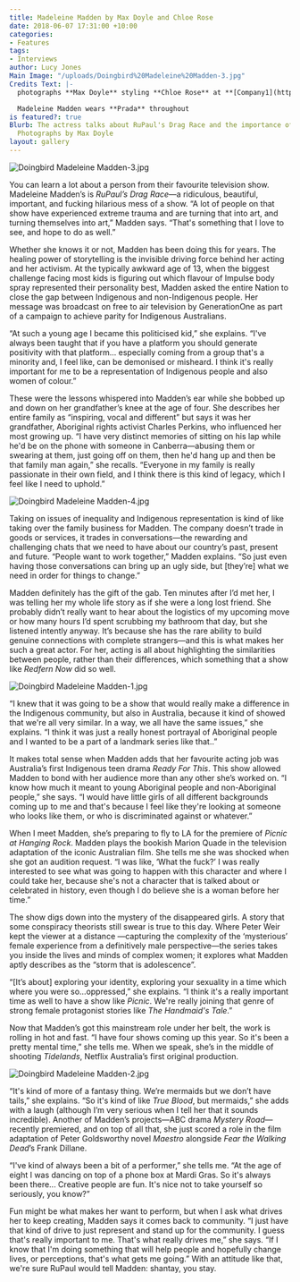 ```yaml
---
title: Madeleine Madden by Max Doyle and Chloe Rose
date: 2018-06-07 17:31:00 +10:00
categories:
- Features
tags:
- Interviews
author: Lucy Jones
Main Image: "/uploads/Doingbird%20Madeleine%20Madden-3.jpg"
Credits Text: |-
  photographs **Max Doyle** styling **Chloe Rose** at **[Company1](http://company1.com.au/)** hair **Kyye Reed** at **[Work Agency](http://www.workagency.com.au/)** make-up **Rosie Neyle**

  Madeleine Madden wears **Prada** throughout
is featured?: true
Blurb: The actress talks about RuPaul's Drag Race and the importance of building community.
  Photographs by Max Doyle
layout: gallery
---
```


![Doingbird Madeleine Madden-3.jpg](/uploads/Doingbird%20Madeleine%20Madden-3.jpg)

You can learn a lot about a person from their favourite television show. Madeleine Madden’s is *RuPaul’s Drag Race*—a ridiculous, beautiful, important, and fucking hilarious mess of a show. “A lot of people on that show have experienced extreme trauma and are turning that into art, and turning themselves into art,” Madden says. “That's something that I love to see, and hope to do as well.”

Whether she knows it or not, Madden has been doing this for years. The healing power of storytelling is the invisible driving force behind her acting and her activism. At the typically awkward age of 13, when the biggest challenge facing most kids is figuring out which flavour of Impulse body spray represented their personality best, Madden asked the entire Nation to close the gap between Indigenous and non-Indigenous people. Her message was broadcast on free to air television by GenerationOne as part of a campaign to achieve parity for Indigenous Australians.

“At such a young age I became this politicised kid,” she explains. “I've always been taught that if you have a platform you should generate positivity with that platform... especially coming from a group that's a minority and, I feel like, can be demonised or misheard. I think it's really important for me to be a representation of Indigenous people and also women of colour.”

These were the lessons whispered into Madden’s ear while she bobbed up and down on her grandfather’s knee at the age of four. She describes her entire family as “inspiring, vocal and different” but says it was her grandfather, Aboriginal rights activist Charles Perkins, who influenced her most growing up. “I have very distinct memories of sitting on his lap while he'd be on the phone with someone in Canberra—abusing them or swearing at them, just going off on them, then he'd hang up and then be that family man again,” she recalls. “Everyone in my family is really passionate in their own field, and I think there is this kind of legacy, which I feel like I need to uphold.”

![Doingbird Madeleine Madden-4.jpg](/uploads/Doingbird%20Madeleine%20Madden-4.jpg)

Taking on issues of inequality and Indigenous representation is kind of like taking over the family business for Madden. The company doesn’t trade in goods or services, it trades in conversations—the rewarding and challenging chats that we need to have about our country’s past, present and future. “People want to work together,” Madden explains. “So just even having those conversations can bring up an ugly side, but \[they’re\] what we need in order for things to change.”

Madden definitely has the gift of the gab. Ten minutes after I’d met her, I was telling her my whole life story as if she were a long lost friend. She probably didn’t really want to hear about the logistics of my upcoming move or how many hours I’d spent scrubbing my bathroom that day, but she listened intently anyway. It’s because she has the rare ability to build genuine connections with complete strangers—and this is what makes her such a great actor. For her, acting is all about highlighting the similarities between people, rather than their differences, which something that a show like *Redfern Now* did so well.

![Doingbird Madeleine Madden-1.jpg](/uploads/Doingbird%20Madeleine%20Madden-1.jpg)

“I knew that it was going to be a show that would really make a difference in the Indigenous community, but also in Australia, because it kind of showed that we're all very similar. In a way, we all have the same issues,” she explains. “I think it was just a really honest portrayal of Aboriginal people and I wanted to be a part of a landmark series like that..”

It makes total sense when Madden adds that her favourite acting job was Australia’s first Indigenous teen drama *Ready For This*. This show allowed Madden to bond with her audience more than any other she’s worked on. “I know how much it meant to young Aboriginal people and non-Aboriginal people,” she says. “I would have little girls of all different backgrounds coming up to me and that's because I feel like they're looking at someone who looks like them, or who is discriminated against or whatever.”

When I meet Madden, she’s preparing to fly to LA for the premiere of *Picnic at Hanging Rock*. Madden plays the bookish Marion Quade in the television adaptation of the iconic Australian film. She tells me she was shocked when she got an audition request. “I was like, ‘What the fuck?’ I was really interested to see what was going to happen with this character and where I could take her, because she's not a character that is talked about or celebrated in history, even though I do believe she is a woman before her time.”

The show digs down into the mystery of the disappeared girls. A story that some conspiracy theorists still swear is true to this day. Where Peter Weir kept the viewer at a distance —capturing the complexity of the ‘mysterious’ female experience from a definitively male perspective—the series takes you inside the lives and minds of complex women; it explores what Madden aptly describes as the “storm that is adolescence”.

“\[It’s about\] exploring your identity, exploring your sexuality in a time which where you were so…oppressed,” she explains. “I think it's a really important time as well to have a show like *Picnic*. We're really joining that genre of strong female protagonist stories like *The Handmaid's Tale*.”

Now that Madden’s got this mainstream role under her belt, the work is rolling in hot and fast. “I have four shows coming up this year. So it's been a pretty mental time,” she tells me. When we speak, she’s in the middle of shooting *Tidelands*, Netflix Australia’s first original production.

![Doingbird Madeleine Madden-2.jpg](/uploads/Doingbird%20Madeleine%20Madden-2.jpg)

“It's kind of more of a fantasy thing. We’re mermaids but we don’t have tails,” she explains. “So it's kind of like *True Blood*, but mermaids,” she adds with a laugh (although I’m very serious when I tell her that it sounds incredible). Another of Madden’s projects—ABC drama *Mystery Road*—recently premiered, and on top of all that, she just scored a role in the film adaptation of Peter Goldsworthy novel *Maestro* alongside *Fear the Walking Dead*’s Frank Dillane.

“I've kind of always been a bit of a performer,” she tells me. “At the age of eight I was dancing on top of a phone box at Mardi Gras. So it's always been there... Creative people are fun. It's nice not to take yourself so seriously, you know?”

Fun might be what makes her want to perform, but when I ask what drives her to keep creating, Madden says it comes back to community. “I just have that kind of drive to just represent and stand up for the community. I guess that's really important to me. That's what really drives me,” she says. “If I know that I'm doing something that will help people and hopefully change lives, or perceptions, that's what gets me going.” With an attitude like that, we're sure RuPaul would tell Madden: shantay, you stay.